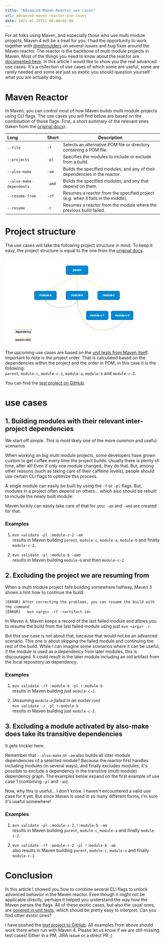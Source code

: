 ```yaml
---
title: "Advanced Maven Reactor use cases"
url: advanced-maven-reactor-use-cases
date: 2021-07-29T21:08:00+02:00
---
```


For all folks using Maven, and especially those who use multi module projects, Maven 4 will be a treat for you.
I had the opportunity to work together with [@mthmulders](https://twitter.com/mthmulders) on several issues and bug fixes around the Maven reactor.
The reactor is the backbone of multi module projects in Maven. 
Most of the things you need to know about the reactor are [documented here](https://maven.apache.org/guides/mini/guide-multiple-modules-4.html).
In this article I would like to show you the real advanced use cases. 
It's a collection of use cases of which some are useful, some are rarely needed and some are just so exotic you should question yourself what you are actually doing.

# Maven Reactor

In Maven, you can control most of how Maven builds multi module projects using CLI flags. 
The use cases you will find below are based on the combination of those flags. 
First, a short summary of the relevant ones (taken from the [original docs](https://maven.apache.org/guides/mini/guide-multiple-modules-4.html)):

| Long | Short | Description |
|:--|:--|---|
| `--file` | `-f` | Selects an alternative POM file or directory containing a POM file. |
| `--projects` | `-pl` | Specifies the modules to include or exclude from a build. |
| `--also-make` | `-am` |	Builds the specified modules, and any of their dependencies in the reactor. |
| `--also-make-dependents` | `-amd` | Builds the specified modules, and any that depend on them. |
| `--resume-from` | `-rf` | Resumes a reactor from the specified project (e.g. when it fails in the middle). |
| `--resume` | `-r` | Resumes a reactor from the module where the previous build failed. |

# Project structure

The use cases will take the following project structure in mind. 
To keep it easy, the project structure is equal to the one from the [original docs](https://maven.apache.org/guides/mini/guide-multiple-modules-4.html).

![Multi module project structure](/images/posts/maven-reactor-advanced-use-cases-project.png "Multi module project structure")

The upcoming use cases are based on the [unit tests from Maven itself](https://github.com/apache/maven/blob/master/maven-core/src/test/java/org/apache/maven/graph/DefaultGraphBuilderTest.java#L73).
Important to note is the project order. That is calculated based on the dependencies within the project and the order in POM, in this case it is the following:  
`parent`, `module-c`, `module-c-1`, `module-a`, `module-b` and `module-c-2`.

You can find the [test project on GitHub](https://github.com/MartinKanters/maven-4-reactor-example/tree/maven-unit-test-module-order).

# use cases

## 1. Building modules with their relevant inter-project dependencies

We start off simple. 
This is most likely one of the more common and useful scenarios.

When working on big multi module projects, some developers have grown custom to get coffee every time the project builds. 
Usually there is plenty of time, after all!
Even if only one module changed, they do that. 
But, among other reasons (such as taking care of their caffeine levels), people should use certain CLI flags to optimize this process.

A single module can easily be built by using the `-f` or `-pl` flags.
But, modules in a project often depend on others... which also should be rebuilt to include the newly built module.

Maven luckily can easily take care of that for you: `-am` and `-amd` are created for that. 

### Examples
1. `mvn validate -pl :module-c-2 -am`  
  results in Maven building `parent`, `module-c`, `module-a`, `module-b` and finally `module-c-2`.

2. `mvn validate -pl :module-b -amd`  
  results in Maven building `module-b` and then `module-c-2`.

## 2. Excluding the project we are resuming from

When a multi module project fails building somewhere halfway, Maven 3 shows a hint how to continue the build:

```
[ERROR] After correcting the problems, you can resume the build with the command
[ERROR]   mvn <args> -rf :<artifact-id>
```

In Maven 4, Maven keeps a record of the last failed module and allows you to resume the build from the last failed module using just `mvn <args> -r`.

But this use case is not about that, because that would not be an advanced scenario. 
This one is about skipping the failed module and continuing the rest of the build. 
While I can imagine some scenarios where it can be useful, if the module is used as a dependency from later modules, this is discouraged.
It could result in the later module including an old artifact from the local repository as dependency.

### Examples

1. `mvn validate -rf :module-b -pl !:module-b`  
  results in Maven building just `module-c-2`.

2. _(Assuming `module-b` failed in an earlier run)_  
  `mvn validate -r -pl !:module-b`  
  results in Maven building just `module-c-2`.

## 3. Excluding a module activated by also-make does take its transitive dependencies

It gets trickier here. 

Remember that `--also-make` or `-am` also builds all inter-module dependencies of a selected module?
Because the reactor first handles including modules (in several ways), and finally excludes modules, it's possible to exclude a dependency in the transitive (multi module) dependency graph.
The examples below expand on the first example of use case 1 (combining `-pl` and `-am`).

Now, why this is useful... I don't know. I haven't encountered a valid use case for it yet. 
But since Maven is used in so many different forms, I'm sure it's useful somewhere! 

### Examples
1. `mvn validate -pl :module-c-2,!:module-b -am`  
  results in Maven building `parent`, `module-c`, `module-a` and finally `module-c-2`.

2. `mvn validate -rf :module-c-2 -pl !:module-b -am`  
  also results in Maven building `parent`, `module-c`, `module-a` and finally `module-c-2`.

# Conclusion

In this article I showed you how to combine several CLI flags to unlock advanced behavior in the Maven reactor. 
Even though it might not be applicable directly, perhaps it helped you understand the way how the Maven parses the flags. 
All of these exotic cases, but also the usual ones, are [covered in unit tests](https://github.com/apache/maven/blob/master/maven-core/src/test/java/org/apache/maven/graph/DefaultGraphBuilderTest.java#L73), which should be pretty easy to interpret.
Can you find other exotic ones? 

I have pushed the [test project to GitHub](https://github.com/MartinKanters/maven-4-reactor-example/tree/maven-unit-test-module-order).
All examples from above should work there when run with Maven 4.
Please let us know if we are still missing test cases! 
Either in a PM, JIRA issue or a direct PR ;) 
